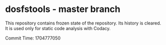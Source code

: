 # dosfstools - master branch

This repository contains frozen state of the repository.
Its history is cleared. It is used only for static code
analysis with Codacy.

Commit Time: 1704777050